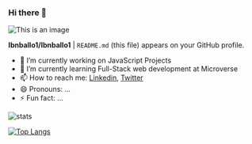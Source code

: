 ### Hi there 👋

![This is an image](https://myoctocat.com/assets/images/base-octocat.svg)

**Ibnballo1/Ibnballo1** | `README.md` (this file) appears on your GitHub profile.


- 🔭 I’m currently working on JavaScript Projects
- 🌱 I’m currently learning Full-Stack web development at Microverse
- 📫 How to reach me: [Linkedin](https://www.linkedin.com/in/abdullateef-bello-1b8006228/), [Twitter](https://twitter.com/webprotekh)
- 😄 Pronouns: ...
- ⚡ Fun fact: ...

![stats](https://github-readme-stats.vercel.app/api?username=ibnballo1&show_icons=true&theme=radical)

[![Top Langs](https://github-readme-stats.vercel.app/api/top-langs/?username=ibnballo1)](https://github.com/joffreynk/github-readme-stats)
